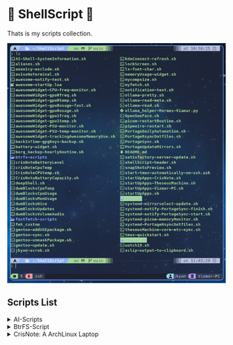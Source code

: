 # 🐚 ShellScript 📜

Thats is my scripts collection.

![Scripts preview](https://github.com/jKy0n/ShellScript/blob/main/.media/screenshot-2025-06-28.png)


## Scripts List 

<details>
    <summary>AI-Scripts</summary>
        - AI-Shell-SystemInformation.sh: Script to make AI better response system info
</details>
<details>
    <summary>BtrFS-Script</summary>
        - Filesystem-show-script.sh: For better view filesystem at all
</details>
<details>
<summary>CrisNote: A ArchLinux Laptop</summary>
    **battery-widget.sh** <br>
    Script for StatusBar indicate Battery % <br>
    **CPU-freq-monitor.sh**   <br>
    Script for StatusBar indicate CPU usage % <br>
    **CPU-temp-monitor.sh**   <br>
    Script for StatusBar indicate CPU temperature in ªC
</details>